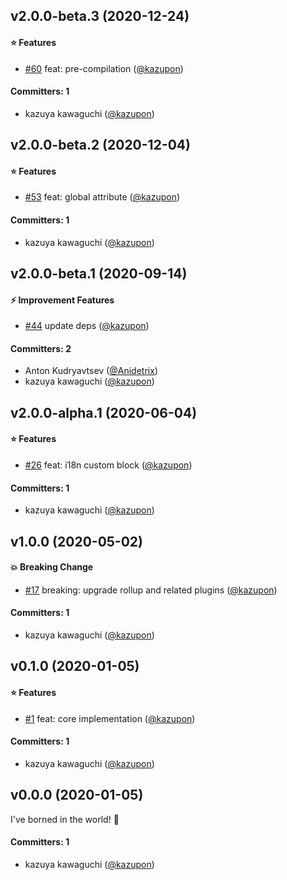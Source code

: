 
## v2.0.0-beta.3 (2020-12-24)

#### :star: Features
* [#60](https://github.com/intlify/rollup-plugin-vue-i18n/pull/60) feat: pre-compilation ([@kazupon](https://github.com/kazupon))

#### Committers: 1
- kazuya kawaguchi ([@kazupon](https://github.com/kazupon))


## v2.0.0-beta.2 (2020-12-04)

#### :star: Features
* [#53](https://github.com/intlify/rollup-plugin-vue-i18n/pull/53) feat: global attribute ([@kazupon](https://github.com/kazupon))

#### Committers: 1
- kazuya kawaguchi ([@kazupon](https://github.com/kazupon))


## v2.0.0-beta.1 (2020-09-14)

#### :zap: Improvement Features
* [#44](https://github.com/intlify/rollup-plugin-vue-i18n/pull/44) update deps ([@kazupon](https://github.com/kazupon))

#### Committers: 2
- Anton Kudryavtsev ([@Anidetrix](https://github.com/Anidetrix))
- kazuya kawaguchi ([@kazupon](https://github.com/kazupon))


## v2.0.0-alpha.1 (2020-06-04)

#### :star: Features
* [#26](https://github.com/intlify/rollup-plugin-vue-i18n/pull/26) feat: i18n custom block ([@kazupon](https://github.com/kazupon))

#### Committers: 1
- kazuya kawaguchi ([@kazupon](https://github.com/kazupon))


## v1.0.0 (2020-05-02)

#### :boom: Breaking Change
* [#17](https://github.com/intlify/rollup-plugin-vue-i18n/pull/17) breaking: upgrade rollup and related plugins ([@kazupon](https://github.com/kazupon))

#### Committers: 1
- kazuya kawaguchi ([@kazupon](https://github.com/kazupon))


## v0.1.0 (2020-01-05)

#### :star: Features
* [#1](https://github.com/intlify/rollup-plugin-vue-i18n/pull/1) feat: core implementation ([@kazupon](https://github.com/kazupon))

#### Committers: 1
- kazuya kawaguchi ([@kazupon](https://github.com/kazupon))

## v0.0.0 (2020-01-05)

I've borned in the world! :tada:

#### Committers: 1
- kazuya kawaguchi ([@kazupon](https://github.com/kazupon))
